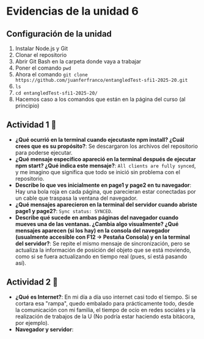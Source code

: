 
# Evidencias de la unidad 6
## Configuración de la unidad  
1. Instalar Node.js y Git
2. Clonar el repositorio
3. Abrir Git Bash en la carpeta donde vaya a trabajar
4. Poner el comando `pwd`
5. Ahora el comando `git clone https://github.com/juanferfranco/entangledTest-sfi1-2025-20.git`
6. `ls`
7. `cd entangledTest-sfi1-2025-20/`
8. Hacemos caso a los comandos que están en la página del curso (al principio)

## Actividad 1 🐧
- **¿Qué ocurrió en la terminal cuando ejecutaste npm install? ¿Cuál crees que es su propósito?**: Se descargaron los archivos del repositorio para poderse ejecutar.
- **¿Qué mensaje específico apareció en la terminal después de ejecutar npm start? ¿Qué indica este mensaje?**: `All clients are fully synced`, y me imagino que significa que todo se inició sin problema con el repositorio.
- **Describe lo que ves inicialmente en page1 y page2 en tu navegador**: Hay una bola roja en cada página, que parecieran estar conectadas por un cable que traspasa la ventana del navegador.
- **¿Qué mensajes aparecieron en la terminal del servidor cuando abriste page1 y page2?**: `Sync status: SYNCED`.
- **Describe qué sucede en ambas páginas del navegador cuando mueves una de las ventanas. ¿Cambia algo visualmente? ¿Qué mensajes aparecen (si los hay) en la consola del navegador (usualmente accesible con F12 -> Pestaña Consola) y en la terminal del servidor?**: Se repite el mismo mensaje de sincronización, pero se actualiza la información de posición del objeto que se está moviendo, como si se fuera actualizando en tiempo real (pues, sí está pasando así).

## Actividad 2 🐧  

- **¿Qué es Internet?**: En mi día a día uso internet casi todo el tiempo. Si se cortara esa "rampa", quedo embalado para prácticamente todo, desde la comunicación con mi familia, el tiempo de ocio en redes sociales y la realización de trabajos de la U (No podría estar haciendo esta bitácora, por ejemplo).
- **Navegador y servidor**: 


